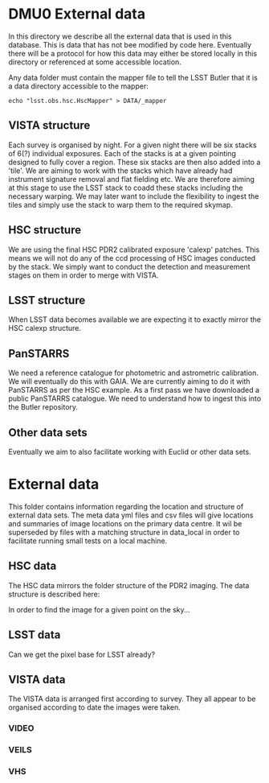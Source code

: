 # DMU0 External data

In this directory we describe all the external data that is used in this database. This is data that has not bee modified by code here. Eventually there will be a protocol for how this data may either be stored locally in this directory or referenced at some accessible location.

Any data folder must contain the mapper file to tell the LSST Butler that it is a data directory accessible to the mapper:

```Shell
echo "lsst.obs.hsc.HscMapper" > DATA/_mapper
```

## VISTA structure

Each survey is organised by night. For a given night there will be six stacks of 6(?) individual exposures. Each of the stacks is at a given pointing designed to fully cover a region. These six stacks are then also added into a 'tile'. We are aiming to work with the stacks which have already had instrument signature removal and flat fielding etc. We are therefore aiming at this stage to use the LSST stack to coadd these stacks including the necessary warping. We may later want to include the flexibility to ingest the tiles and simply use the stack to warp them to the required skymap.

## HSC structure

We are using the final HSC PDR2 calibrated exposure 'calexp' patches. This means we will not do any of the ccd processing of HSC images conducted by the stack. We simply want to conduct the detection and measurement stages on them in order to merge with VISTA.

## LSST structure

When LSST data becomes available we are expecting it to exactly mirror the HSC calexp structure.

## PanSTARRS

We need a reference catalogue for photometric and astrometric calibration. We will eventually do this with GAIA. We are currently aiming to do it with PanSTARRS as per the HSC example. As a first pass we have downloaded a public PanSTARRS catalogue. We need to understand how to ingest this into the Butler repository.


## Other data sets

Eventually we aim to also facilitate working with Euclid or other data sets.

# External data

This folder contains information regarding the location and structure of external data sets. The meta data yml files and csv files will give locations and summaries of image locations on the primary data centre. It wil be superseded by files with a matching structure in data_local in order to facilitate running small tests on a local machine.

## HSC data

The HSC data mirrors the folder structure of the PDR2 imaging. The data structure is described here:

In order to find the image for a given point on the sky...

## LSST data

Can we get the pixel base for LSST already? 


## VISTA data

The VISTA data is arranged first according to survey. They all appear to be organised according to date the images were taken.

### VIDEO

### VEILS



### VHS

